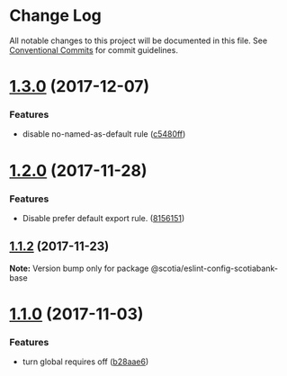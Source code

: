 # Change Log

All notable changes to this project will be documented in this file.
See [Conventional Commits](https://conventionalcommits.org) for commit guidelines.

<a name="1.3.0"></a>
# [1.3.0](https://github.com/scotiabank/eslint-config-scotiabank/compare/v1.2.0...v1.3.0) (2017-12-07)


### Features

* disable no-named-as-default rule ([c5480ff](https://github.com/scotiabank/eslint-config-scotiabank/commit/c5480ff))




<a name="1.2.0"></a>
# [1.2.0](https://github.com/scotiabank/eslint-config-scotiabank/compare/v1.1.2...v1.2.0) (2017-11-28)


### Features

* Disable prefer default export rule. ([8156151](https://github.com/scotiabank/eslint-config-scotiabank/commit/8156151))




<a name="1.1.2"></a>
## [1.1.2](https://github.com/scotiabank/eslint-config-scotiabank/compare/v1.1.0...v1.1.2) (2017-11-23)




**Note:** Version bump only for package @scotia/eslint-config-scotiabank-base

<a name="1.1.0"></a>
# [1.1.0](https://github.com/scotiabank/eslint-config-scotiabank/compare/v1.0.1...v1.1.0) (2017-11-03)


### Features

* turn global requires off ([b28aae6](https://github.com/scotiabank/eslint-config-scotiabank/commit/b28aae6))
